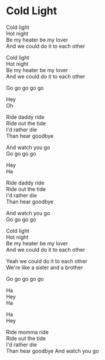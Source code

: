 #  Cold Light  

Cold light  
Hot night  
Be my heater be my lover  
And we could do it to each other  

Cold light  
Hot night  
Be my heater be my lover  
And we could do it to each other  

Go go go go go  

Hey  
Oh  

Ride daddy ride  
Ride out the tide  
I'd rather die  
Than hear goodbye  

And watch you go  
Go go go go  

Hey  
Ha  

Ride daddy ride  
Ride out the tide  
I'd rather die  
Than hear goodbye

And watch you go  
Go go go go  

Cold light  
Hot night  
Be my heater be my lover  
And we could do it to each other  

Yeah we could do it to each other  
We're like a sister and a brother  

Go go go go go  

Ha  
Hey  
Ha  

Ha  
Hey  

Ride momma ride  
Ride out the tide  
I'd rather die  
Than hear goodbye
And watch you go  

